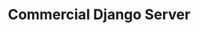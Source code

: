 ---
identifier: commercial-django-1
title: Commercial Django Server

image_count: 1
image_source: '/assets/img/medium/server.jpg'
image_alt: Image of a server

paras:
    - Produced a Django API (client name withheld), with the following key features
    - <ul><li>Tests covering every aspect of the API. Test-driven development was used</li><li>Complex user permissions and access conditions</li><li>Ability to share pages between users, add and respond to posts (text, image, video, audio) on these pages</li><li>Email and text notifications to remind users of upcoming events</li><li>Extensive settings which required complex logic for scheduled notifications</li><li>Personalised event’s calendar and ability to view connected user’s events calendars</li><li>Security features to protect data, verified by external penetration testing</li><li>Admin panel to access data and manage content</li></ul>

tags:
    - Server
    - Python
    - Django
    - Test-Driven Development
---